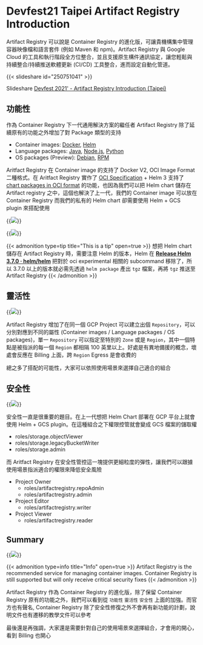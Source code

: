 # Devfest21 Taipei Artifact Registry Introduction


Artifact Registry 可以說是 Container Registry 的進化版，可讓貴機構集中管理容器映像檔和語言套件 (例如 Maven 和 npm)。Artifact Registry 與 Google Cloud 的工具和執行階段全方位整合，並且支援原生構件通訊協定，讓您輕鬆與持續整合/持續推送軟體更新 (CI/CD) 工具整合，進而設定自動化管道。

<!--more-->

{{< slideshare id="250751041" >}}

Slideshare [Devfest 2021' - Artifact Registry Introduction (Taipei)](https://www.slideshare.net/cagechung/devfest-2021-artifact-registry-introduction-taipei)

## 功能性

作為 Container Registry 下一代通用解決方案的繼任者 Artifact Registry 除了延續原有的功能之外增加了對 Package 類型的支持

- Container images: [Docker](https://cloud.google.com/artifact-registry/docs/docker), [Helm](https://cloud.google.com/artifact-registry/docs/helm)
- Language packages: [Java](https://cloud.google.com/artifact-registry/docs/java), [Node.js](https://cloud.google.com/artifact-registry/docs/nodejs), [Python](https://cloud.google.com/artifact-registry/docs/python)
- OS packages (Preview): [Debian](https://cloud.google.com/artifact-registry/docs/os-packages/debian), [RPM](https://cloud.google.com/artifact-registry/docs/os-packages/rpm)

Aritfact Registry 在 Container image 的支持了 Docker V2, OCI Image Format 二種格式。在 Aritfact Registry 實作了 [OCI Specification](https://github.com/opencontainers/distribution-spec/blob/master/spec.md) + Helm 3 支持了 [chart packages in OCI format](https://helm.sh/docs/topics/registries/) 的功能，也因為我們可以把 Helm chart 儲存在 Artifact registry 之中，這個也解決了上一代，我們的 Container image 可以放在 Container Registry 而我們的私有的 Helm chart 卻需要使用 Helm + GCS plugin 來搭配使用

{{<image src="img/1.png" caption="Container Registry + Helm + GCS plugin">}}

{{<image src="img/2.png" caption="Artifact Registry">}}

{{< admonition type=tip title="This is a tip" open=true >}}
想把 Helm chart 儲存在 Artifact Registry 時，需要注意 Helm 的版本，Helm 在 **[Release Helm 3.7.0 · helm/helm](https://github.com/helm/helm/releases/tag/v3.7.0)** 把對於 oci experimental 相關的 subcommand 移除了，所以 3.7.0 以上的版本就必需先透過 `helm package` 產出 `tgz` 檔案，再將 `tgz` 推送至 Artifact Registry
{{< /admonition >}}

## 靈活性

{{<image src="img/3.png" caption="Multiple repositories">}}

Artifact Registry 增加了在同一個 GCP Project 可以建立出個 `Repository`，可以分別對應到不同的屬性 (Container images / Language packages / OS packages)，單一 `Repository` 可以指定至特別的 `Zone` 或是 `Region`，其中一個特點是被指派的每一個 `Region` 都相隔 100 英里以上。好處是有異地備援的概念，壞處會反應在 Billing 上面，跨 `Region` Egress 是會收費的

總之多了搭配的可能性，大家可以依照使用場景來選擇自己適合的組合

## 安全性

{{<image src="img/4.png" caption="IAM Role">}}

安全性一直是很重要的題目。在上一代想把 Helm Chart 部署在 GCP 平台上就會使用 Helm + GCS plugin。在這種組合之下權限控管就會變成 GCS 檔案的儲取權

- roles/storage.objectViewer
- roles/storage.legacyBucketWriter
- roles/storage.admin

而 Aritfact Registry 在安全性管控這一塊提供更細粒度的彈性，讓我們可以跟據使用場景指派適合的權限來降低安全風險

- Project Owner
  - roles/artifactregistry.repoAdmin
  - roles/artifactregistry.admin
- Project Editor
  - roles/artifactregistry.writer
- Project Viewer
  - roles/artifactregistry.reader

## Summary

{{<image src="img/5.png" caption="Summary">}}

{{< admonition type=info title="Info" open=true >}}
Artifact Registry is the recommended service for managing container images. Container Registry is still supported but will only receive critical security fixes
{{< /admonition >}}

Artifact Registry 作為 Container Registry 的進化版，除了保留 Container Registry 原有的功能之外，我們可以看到從 `功能性` `靈活性` `安全性` 上面的加強。而官方也有聲名, Container Registry 除了安全性修復之外不會再有新功能的計劃，說明文件也有遷移的教學文件可以參考

最後還是再強調，大家還是需要針對自己的使用場景來選擇組合，才會用的開心，看到 Billing 也開心
